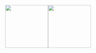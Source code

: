 <!--
## Hi there 👋

**yang720/yang720** is a ✨ _special_ ✨ repository because its `README.md` (this file) appears on your GitHub profile.

Here are some ideas to get you started:

- 🔭 I’m currently working on ...
- 🌱 I’m currently learning ...
- 👯 I’m looking to collaborate on ...
- 🤔 I’m looking for help with ...
- 💬 Ask me about ...
- 📫 How to reach me: ...
- 😄 Pronouns: ...
- ⚡ Fun fact: ...



## 汇总 ✨
-->

<img align="" height="137px" src="https://github-readme-stats.vercel.app/api?username=yang720&hide_title=true&hide_border=true&show_icons=true&include_all_commits=true&line_height=21&bg_color=0,EC6C6C,FFD479,FFFC79,73FA79&theme=graywhite&locale=cn" /><img align="" height="137px" src="https://github-readme-stats.vercel.app/api/top-langs/?username=yang720&hide_title=true&hide_border=true&layout=compact&bg_color=0,73FA79,73FDFF,D783FF&theme=graywhite&locale=cn" />
